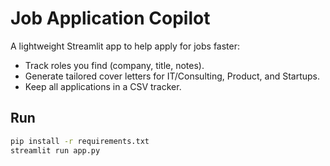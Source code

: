 # Job Application Copilot

A lightweight Streamlit app to help apply for jobs faster:
- Track roles you find (company, title, notes).
- Generate tailored cover letters for IT/Consulting, Product, and Startups.
- Keep all applications in a CSV tracker.

## Run
```bash
pip install -r requirements.txt
streamlit run app.py
